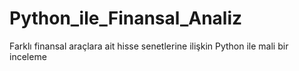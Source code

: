 # Python_ile_Finansal_Analiz
Farklı finansal araçlara ait hisse senetlerine ilişkin Python ile mali bir inceleme
